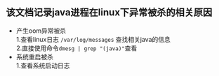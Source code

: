 ## 该文档记录java进程在linux下异常被杀的相关原因

* 产生oom异常被杀  
1.查看linux日志 `/var/log/messages` 查找相关java的信息  
2.直接使用命令`dmesg | grep "(java)"`查看
* 系统重启被杀  
1.查看系统启动日志
